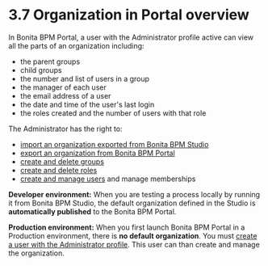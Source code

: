 
3.7 Organization in Portal overview
===================================

In Bonita BPM Portal, a user with the Administrator profile active can view all the parts of an organization including:

-   the parent groups
-   child groups
-   the number and list of users in a group
-   the manager of each user
-   the email address of a user
-   the date and time of the user's last login
-   the roles created and the number of users with that role

The Administrator has the right to:

-   [import an organization exported from Bonita BPM Studio](/importexport-organization-1)
-   [export an organization from Bonita BPM Portal](/importexport-organization-1)
-   [create and delete groups](/manage-group-1)
-   [create and delete roles](/manage-role-0)
-   [create and manage users](/manage-user-0) and manage memberships

**Developer environment:** When you are testing a process locally by running it from Bonita BPM Studio, the default organization defined in the Studio is **automatically published** to the Bonita BPM Portal.

**Production environment:** When you first launch Bonita BPM Portal in a Production environment, there is **no default organization**.
You must [create a user with the Administrator profile](/first-steps-after-setup-1#create_admin). This user can than create and manage the organization.

